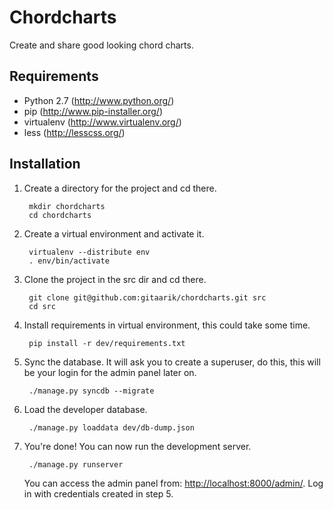 Chordcharts
===========

Create and share good looking chord charts.

Requirements
------------

- Python 2.7 (http://www.python.org/)
- pip (http://www.pip-installer.org/)
- virtualenv (http://www.virtualenv.org/)
- less (http://lesscss.org/)

Installation
------------

1. Create a directory for the project and cd there.

        mkdir chordcharts
        cd chordcharts

2. Create a virtual environment and activate it.

        virtualenv --distribute env
        . env/bin/activate

3. Clone the project in the src dir and cd there.

        git clone git@github.com:gitaarik/chordcharts.git src
        cd src

4. Install requirements in virtual environment, this could take some time.

        pip install -r dev/requirements.txt

5. Sync the database. It will ask you to create a superuser, do this, this will be your login for the admin panel later on.

        ./manage.py syncdb --migrate

5. Load the developer database.

        ./manage.py loaddata dev/db-dump.json

6. You're done! You can now run the development server.

        ./manage.py runserver

    You can access the admin panel from: [http://localhost:8000/admin/](http://localhost:8000/admin/). Log in with credentials created in step 5.
